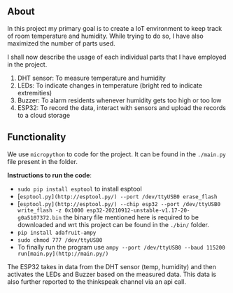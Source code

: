 ## About
In this project my primary goal is to create a IoT environment to keep track of room temperature and humidity. While trying to do so, I have also maximized the number of parts used.

I shall now describe the usage of each individual parts that I have employed in the project.

1. DHT sensor: To measure temperature and humidity
2. LEDs: To indicate changes in temperature (bright red to indicate extremities)
3. Buzzer: To alarm residents whenever humidity gets too high or too low
4. ESP32: To record the data, interact with sensors and upload the records to a cloud storage

## Functionality
We use `micropython` to code for the project. It can be found in the `./main.py` file present in the folder.

**Instructions to run the code**:

- `sudo pip install esptool` to install esptool
- [`esptool.py](http://esptool.py/) --port /dev/ttyUSB0 erase_flash`
- [`esptool.py](http://esptool.py/) --chip esp32 --port /dev/ttyUSB0 write_flash -z 0x1000 esp32-20210912-unstable-v1.17-20-g0a5107372.bin` the binary file mentioned here is required to be downloaded and wrt this project can be found in the `./bin/` folder.
- `pip install adafruit-ampy`
- `sudo chmod 777 /dev/ttyUSB0`
- To finally run the program use `ampy --port /dev/ttyUSB0 --baud 115200 run[main.py](http://main.py/)`

The ESP32 takes in data from the DHT sensor (temp, humidity) and then activates the LEDs and Buzzer based on the measured data. This data is also further reported to the thinkspeak channel via an api call.